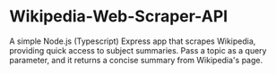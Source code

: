 # Wikipedia-Web-Scraper-API
A simple Node.js (Typescript) Express app that scrapes Wikipedia, providing quick access to subject summaries. Pass a topic as a query parameter, and it returns a concise summary from Wikipedia's page.
